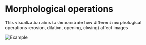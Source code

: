 
# Morphological operations

This visualization aims to demonstrate how different morphological operations (erosion, dilation, opening, closing)  affect images

![Example](example2.png)
